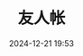 ---
title: 友人帐
date: 2024-12-21 19:53
type: 'link'
cover: 
top_img: https://pic1.imgdb.cn/item/68b2251158cb8da5c8629501.webp
---
